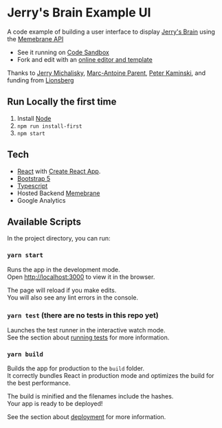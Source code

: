 # Jerry's Brain Example UI
A code example of building a user interface to display [Jerry's Brain](https://www.jerrysbrain.com/) using the [Memebrane API](https://memebrane.conversence.com/)
- See it running on [Code Sandbox](https://yw6uz.csb.app/)
- Fork and edit with an [online editor and template](https://codesandbox.io/s/github/OpenGlobalMind/brainy-mcbrainface/)

Thanks to [Jerry Michalisky](https://www.jerrymichalski.com/), [Marc-Antoine Parent](https://twitter.com/ma_parent), [Peter Kaminski](https://twitter.com/peterkaminski), and funding from [Lionsberg](https://www.lionsberg.org/) 


## Run Locally the first time
1. Install [Node](https://nodejs.org/)
1. `npm run install-first`
1. `npm start`

## Tech
- [React](https://reactjs.org/) with [Create React App](https://github.com/facebook/create-react-app).
- [Bootstrap 5](https://getbootstrap.com/docs/5.0)
- [Typescript](https://www.typescriptlang.org/)
- Hosted Backend [Memebrane](https://memebrane.conversence.com/)
- Google Analytics

## Available Scripts

In the project directory, you can run:

### `yarn start`

Runs the app in the development mode.\
Open [http://localhost:3000](http://localhost:3000) to view it in the browser.

The page will reload if you make edits.\
You will also see any lint errors in the console.

### `yarn test` (there are no tests in this repo yet)

Launches the test runner in the interactive watch mode.\
See the section about [running tests](https://facebook.github.io/create-react-app/docs/running-tests) for more information.

### `yarn build`

Builds the app for production to the `build` folder.\
It correctly bundles React in production mode and optimizes the build for the best performance.

The build is minified and the filenames include the hashes.\
Your app is ready to be deployed!

See the section about [deployment](https://facebook.github.io/create-react-app/docs/deployment) for more information.
